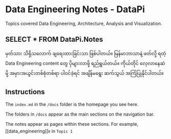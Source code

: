 # Data Engineering Notes - DataPi

Topics covered Data Engineering, Architecture, Analysis and Visualization.

## SELECT * FROM DataPi.Notes

မှတ်သား သိရှိသလောက် ချရေးထားခြင်းသာ ဖြစ်ပါတယ်။ မြန်မာဘာသာနဲ့ ဖတ်လို့ ရတဲ့ Data Engineering content တွေ ပိုများလာဖို့ ရည်ရွယ်တယ်။ ကိုယ်တိုင် လေ့လာနေဆဲမို့ အမှားအယွင်းတစ်စုံတစ်ရာ ပါဝင်ခဲ့ရင် အချိန်မရွေး ဆက်သွယ် အကြံပြုနိုင်ပါတယ်။


## Instructions
The `index.md` in the `/docs` folder is the homepage you see here.

The folders in `/docs` appear as the main sections on the navigation bar.

The notes appear as pages within these sections. For example, [[data_engineering]]။ in `Topic 1`